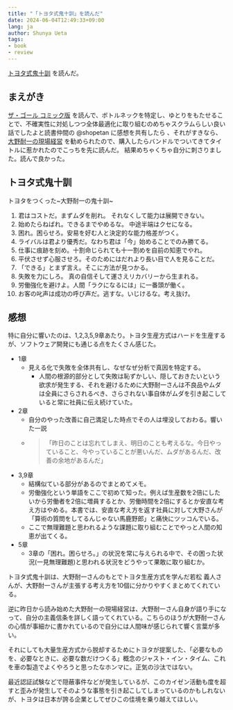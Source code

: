 ```yaml
---
title: "「トヨタ式鬼十訓」を読んだ"
date: 2024-06-04T12:49:33+09:00
lang: ja
author: Shunya Ueta
tags:
- book
- review
---
```


[トヨタ式鬼十訓](https://amzn.to/4bJ7i3X) を読んだ。

## まえがき
[ザ・ゴール コミック版](https://amzn.to/3X7elyK) を読んで、ボトルネックを特定し、ゆとりをもたせることで、不確実性に対処しつつ全体最適化に取り組むのめちゃスクラムらしい良い話でしたよと読書仲間の @shopetan に感想を共有したら 、それがすきなら、[大野耐一の現場経営](https://amzn.to/45b3F45) を勧められたので、購入したらバンドルでついてきてタイトルに惹かれたのでこっちを先に読んだ。
結果めちゃくちゃ自分に刺さりました。読んで良かった。

## トヨタ式鬼十訓

トヨタをつくった~大野耐一の鬼十訓~
1. 君はコストだ。まずムダを削れ。 それなくして能力は展開できない。
2. 始めたらねばれ。できるまでやめるな。 中途半端はクセになる。
3. 困れ。困らせろ。安易を好む人と決定的な能力格差がつく。
4. ライバルは君より優秀だ。なわち君は「今」始めることでのみ勝てる。
5. 仕事に痕跡を刻め。十割命じられても十一割めを自前の知恵でやれ。
6. 平伏させず心服させろ。そのためにはだれより長い目で人を見ることだ。
7. 「できる」とまず言え。そこに方法が見つかる。
8. 失敗を力にしろ。 真の自信そして運さえリカバリーから生まれる。
9. 労働強化を避けよ。人間「ラクになるには」に一番頭が働く。
10. お客の叱声は成功の呼び声だ。逃すな。いじけるな。考え抜け。

## 感想

特に自分に響いたのは、1,2,3,5,9章あたり。トヨタ生産方式はハードを生産するが、ソフトウェア開発にも通じる点をたくさん感じた。

- 1章
	- 見える化で失敗を全体共有し、なぜなぜ分析で真因を特定する。
		- 人間の根源的部分として失敗は恥ずかしい、隠しておきたいという欲求が発生する、それを避けるために大野耐一さんは不良品やムダは全員にさらされるべき、さらされない事自体がムダを引き起こしていると常に社員に伝え続けていた。
- 2章
	- 自分のやった改善に自己満足した時点でその人は埋没しておわる。響いた一説
	- > 「昨日のことは忘れてしまえ、明日のことも考えるな。今日やっていること、今やっていることが悪いんだ、ムダがあるんだ、改善の余地があるんだ」
- 3,9章
	- 結構似ている部分があるのでまとめてメモ。
	- 労働強化という単語をここで初めて知った。例えば生産数を2倍にしたいから労働者を2倍に増員するとか、労働時間を2倍にするとか安直な考え方はやめる。本書では、安直な考え方を返す社員に対して大野さんが「算術の質問をしてるんじゃない馬鹿野郎」と痛快にツッコんでいる。
	- ここで無理難題と思われるような課題に取り組むことでやっと人間の知恵が出てくる。
- 5章
	- 3章の「困れ。困らせろ。」の状況を常に与えられる中で、その困った状況(一見無理難題)と思われる状況をどうやって果敢に取り組むか。


トヨタ式鬼十訓は、大野耐一さんのもとでトヨタ生産方式を学んだ若松 義人さんが、大野耐一さんが主張する考え方を10個に分かりやすくまとめてくれている。

逆に昨日から読み始めた大野耐一の現場経営は、大野耐一さん自身が語り手になって、自分の主義信条を詳しく語ってくれている。こちらのほうが大野耐一さんの心情が事細かに書かれているので自分には人間味が感じられて響く言葉が多い。

それにしても大量生産方式から脱却するためにトヨタが提案した、「必要なものを、必要なときに、必要な数だけつくる」概念のジャスト・イン・タイム、これを車の製造でよくやろうと思ったなホンマに。正気の沙汰ではない。

最近認証試験などで隠蔽事件などが発生しているが、このカイゼン活動も度を超すと歪みが発生してそのような事態を引き起こしてしまっているのかもしれないが、トヨタは日本が誇る企業としてぜひこの佳境を乗り越えてほしい。
